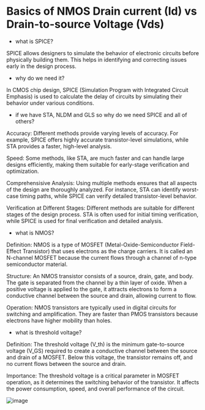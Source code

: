 # Basics of NMOS Drain current (Id) vs Drain-to-source Voltage (Vds)

- what is SPICE?

 SPICE allows designers to simulate the behavior of electronic circuits before physically building them. This helps in identifying and correcting issues early in the design process.

 - why do we need it?

In CMOS chip design, SPICE (Simulation Program with Integrated Circuit Emphasis) is used to calculate the delay of circuits by simulating their behavior under various conditions. 

- if we have STA, NLDM and GLS so why do we need SPICE and all of others?

 Accuracy: Different methods provide varying levels of accuracy. For example, SPICE offers highly accurate transistor-level simulations, while STA provides a faster, high-level analysis.

 Speed: Some methods, like STA, are much faster and can handle large designs efficiently, making them suitable for early-stage verification and optimization.

 Comprehensisive Analysis: Using multiple methods ensures that all aspects of the design are thoroughly analyzed. 
 For instance, STA can identify worst-case timing paths, while SPICE can verify detailed transistor-level behavior.

 Verification at Different Stages: Different methods are suitable for different stages of the design process.
 STA is often used for initial timing verification, while SPICE is used for final verification and detailed analysis.

 - what is NMOS?

Definition: NMOS is a type of MOSFET (Metal-Oxide-Semiconductor Field-Effect Transistor) that uses electrons as the charge carriers. It is called an N-channel MOSFET because the current flows through a channel of n-type semiconductor material.

Structure: An NMOS transistor consists of a source, drain, gate, and body. The gate is separated from the channel by a thin layer of oxide. When a positive voltage is applied to the gate, it attracts electrons to form a conductive channel between the source and drain, allowing current to flow.

Operation: NMOS transistors are typically used in digital circuits for switching and amplification. They are faster than PMOS transistors because electrons have higher mobility than holes.

- what is threshold voltage?

Definition: The threshold voltage (V_th) is the minimum gate-to-source voltage (V_GS) required to create a conductive channel between the source and drain of a MOSFET. Below this voltage, the transistor remains off, and no current flows between the source and drain.

Importance: The threshold voltage is a critical parameter in MOSFET operation, as it determines the switching behavior of the transistor. It affects the power consumption, speed, and overall performance of the circuit.

![image](https://github.com/user-attachments/assets/63249ca5-dea3-4b15-8a18-9a3a9f75fa88)

